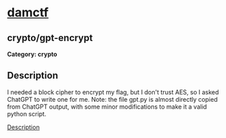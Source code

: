 # [damctf](https://damctf.xyz/)

## crypto/gpt-encrypt

**Category: crypto** 

## Description

I needed a block cipher to encrypt my flag, but I don't trust AES, so I asked ChatGPT to write one for me.
Note: the file gpt.py is almost directly copied from ChatGPT output, with some minor modifications to make it a valid python script.

[Description](solution.ipynb)
